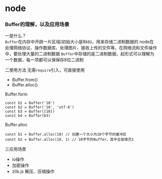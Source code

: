 # node

### Buffer的理解，以及应用场景
一是什么？  
`Buffer`在内存中开辟一片区域(初始大小是8kb)，用来存储二进制数据的
node在处理网络协议、操作数据库、处理图片、接收上传的文件等，在网络流和文件操作中，要处理大量的二进制数据
`Buffer`中存储的是二进制数据，起形式可以理解为一个数据，每一项都可以保保存8位二进制

二使用方法
无需`require`引入，可直接使用  
- Buffer.from()
- Buffer.alloc()

Buffer.form
```
const b1 = Buffer('10')
const b2 = Buffer('10', 'utf-8')
const b3 = Buffer([10])
const b4 = Buffer(b3)
```

Buffer.alloc
```
const b1 = Buffer.alloc(10) // 创建一个大小为10个字节的缓冲区
const b2 = Buffer.alloc(10, 1) // 10字节的Buffer，其中全部填充1
```

三应用场景
- io操作
- 加密操作
- zlib.js 解压、压缩操作

